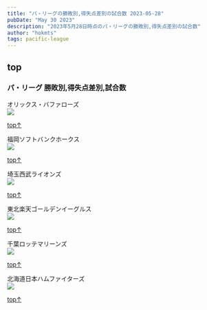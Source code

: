 ```yaml
---
title: "パ・リーグの勝敗別,得失点差別の試合数 2023-05-28"
pubDate: "May 30 2023"
description: "2023年5月28日時点のパ・リーグの勝敗別,得失点差別の試合数"
author: "hokmts"
tags: pacific-league
---
```


## top

### パ・リーグ 勝敗別,得失点差別,試合数

オリックス・バファローズ
<img src="/2023score010528_files/figure-markdown_strict/2023_Team_Stats1-1.png" style="display: block; margin: auto;" />

[top↑](#top)

福岡ソフトバンクホークス
<img src="/2023score010528_files/figure-markdown_strict/2023_Team_Stats2-1.png" style="display: block; margin: auto;" />

[top↑](#top)

埼玉西武ライオンズ
<img src="/2023score010528_files/figure-markdown_strict/2023_Team_Stats3-1.png" style="display: block; margin: auto;" />

[top↑](#top)

東北楽天ゴールデンイーグルス
<img src="/2023score010528_files/figure-markdown_strict/2023_Team_Stats4-1.png" style="display: block; margin: auto;" />

[top↑](#top)

千葉ロッテマリーンズ
<img src="/2023score010528_files/figure-markdown_strict/2023_Team_Stats5-1.png" style="display: block; margin: auto;" />

[top↑](#top)

北海道日本ハムファイターズ
<img src="/2023score010528_files/figure-markdown_strict/2023_Team_Stats6-1.png" style="display: block; margin: auto;" />

[top↑](#top)
